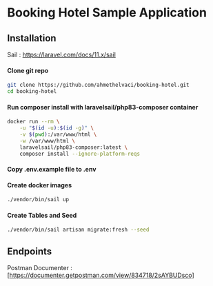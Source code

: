 # Booking Hotel Sample Application

## Installation

Sail : https://laravel.com/docs/11.x/sail

#### Clone git repo
```bash
git clone https://github.com/ahmethelvaci/booking-hotel.git
cd booking-hotel
```

#### Run composer install with laravelsail/php83-composer container
```bash
docker run --rm \
    -u "$(id -u):$(id -g)" \
    -v $(pwd):/var/www/html \
    -w /var/www/html \
    laravelsail/php83-composer:latest \
    composer install --ignore-platform-reqs
```

#### Copy .env.example file to .env

#### Create docker images
```bash
./vendor/bin/sail up
```

#### Create Tables and Seed
```bash
./vendor/bin/sail artisan migrate:fresh --seed
```

## Endpoints 
Postman Documenter : [https://documenter.getpostman.com/view/834718/2sAYBUDsco]

